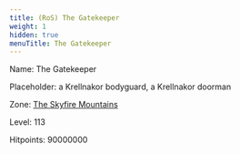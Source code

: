 ```yaml
---
title: (RoS) The Gatekeeper
weight: 1
hidden: true
menuTitle: The Gatekeeper
---
```


Name: The Gatekeeper

Placeholder: a Krellnakor bodyguard, a Krellnakor doorman

Zone: [The Skyfire Mountains](/en/ros/exploration/the_skyfire_mountains)

Level: 113

Hitpoints: 90000000